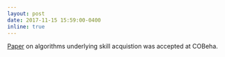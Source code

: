 ```yaml
---
layout: post
date: 2017-11-15 15:59:00-0400
inline: true
---
```


[Paper](https://ac.els-cdn.com/S2352154617301377/1-s2.0-S2352154617301377-main.pdf?_tid=acefc198-d6c6-11e7-9120-00000aacb360&acdnat=1512153625_8bae84a0cf729082539e9697b0336097) on algorithms underlying skill acquistion was accepted at COBeha.
